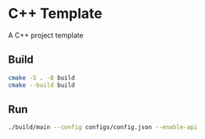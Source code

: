 # C++ Template

A C++ project template

## Build

```bash
cmake -S . -B build
cmake --build build
```

## Run

```bash
./build/main --config configs/config.json --enable-api
```
